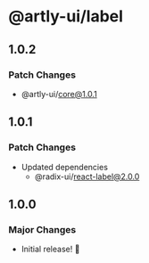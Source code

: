 # @artly-ui/label

## 1.0.2

### Patch Changes

- @artly-ui/core@1.0.1

## 1.0.1

### Patch Changes

- Updated dependencies
  - @radix-ui/react-label@2.0.0

## 1.0.0

### Major Changes

- Initial release! 🎉
